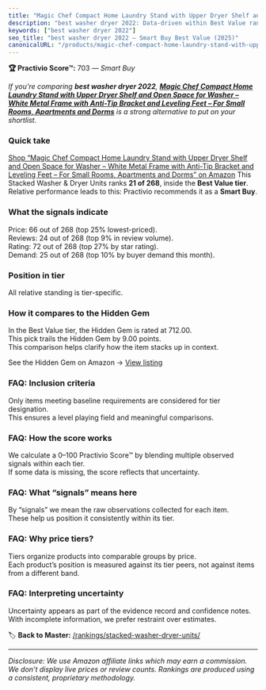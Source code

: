 ```yaml
---
title: "Magic Chef Compact Home Laundry Stand with Upper Dryer Shelf and Open Space for Washer – White Metal Frame with Anti-Tip Bracket and Leveling Feet – For Small Rooms, Apartments and Dorms"
description: "best washer dryer 2022: Data-driven within Best Value ranking using the Practivio Score™. Positioned by quality, value, demand, findability, momentum."
keywords: ["best washer dryer 2022"]
seo_title: "best washer dryer 2022 — Smart Buy Best Value (2025)"
canonicalURL: "/products/magic-chef-compact-home-laundry-stand-with-upper-dryer-shelf-and-open-space-for-washer-white-metal-frame-with-anti-tip-bracket-and-leveling-feet-for-small-rooms-apartments-and-dorms-B07HND1JLK/"
---
```


**🏆 Practivio Score™:** 703 — _Smart Buy_


*If you're comparing **best washer dryer 2022**, **[Magic Chef Compact Home Laundry Stand with Upper Dryer Shelf and Open Space for Washer – White Metal Frame with Anti-Tip Bracket and Leveling Feet – For Small Rooms, Apartments and Dorms](https://www.amazon.com/dp/B07HND1JLK?tag=practivio-20)** is a strong alternative to put on your shortlist.*
### Quick take
[Shop “Magic Chef Compact Home Laundry Stand with Upper Dryer Shelf and Open Space for Washer – White Metal Frame with Anti-Tip Bracket and Leveling Feet – For Small Rooms, Apartments and Dorms” on Amazon](https://www.amazon.com/dp/B07HND1JLK?tag=practivio-20)
This Stacked Washer & Dryer Units ranks **21 of 268**, inside the **Best Value tier**.  
Relative performance leads to this: Practivio recommends it as a **Smart Buy**.

### What the signals indicate
Price: 66 out of 268 (top 25% lowest-priced).  
Reviews: 24 out of 268 (top 9% in review volume).  
Rating: 72 out of 268 (top 27% by star rating).  
Demand: 25 out of 268 (top 10% by buyer demand this month).

### Position in tier
All relative standing is tier-specific.

### How it compares to the Hidden Gem
In the Best Value tier, the Hidden Gem is rated at 712.00.  
This pick trails the Hidden Gem by 9.00 points.  
This comparison helps clarify how the item stacks up in context.  

See the Hidden Gem on Amazon → [View listing](https://www.amazon.com/dp/B095KG5FPT?tag=practivio-20)

### FAQ: Inclusion criteria
Only items meeting baseline requirements are considered for tier designation.  
This ensures a level playing field and meaningful comparisons.

### FAQ: How the score works
We calculate a 0–100 Practivio Score™ by blending multiple observed signals within each tier.  
If some data is missing, the score reflects that uncertainty.

### FAQ: What “signals” means here
By “signals” we mean the raw observations collected for each item.  
These help us position it consistently within its tier.

### FAQ: Why price tiers?
Tiers organize products into comparable groups by price.  
Each product’s position is measured against its tier peers, not against items from a different band.

### FAQ: Interpreting uncertainty
Uncertainty appears as part of the evidence record and confidence notes.  
With incomplete information, we prefer restraint over estimates.


🏷️ **Back to Master:** [/rankings/stacked-washer-dryer-units/](/rankings/stacked-washer-dryer-units/)

---
_Disclosure: We use Amazon affiliate links which may earn a commission. We don’t display live prices or review counts. Rankings are produced using a consistent, proprietary methodology._
